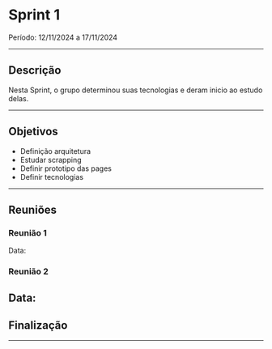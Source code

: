 # Sprint 1

Período: 12/11/2024 a 17/11/2024

---

## Descrição

Nesta Sprint, o grupo determinou suas tecnologias e deram inicio ao estudo delas.

---

## Objetivos

- Definição arquitetura 
- Estudar scrapping
- Definir prototipo das pages
- Definir tecnologias

---

## Reuniões

### Reunião 1

Data: 



### Reunião 2

Data: 
---

## Finalização


---